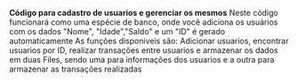 **Código para cadastro de usuarios e gerenciar os mesmos**
Neste código funcionará como uma espécie de banco, onde você adiciona os usuários com os dados "Nome", "Idade","Saldo" e um "ID" é gerado automaticamente
As funções disponiveis são: Adicionar usuarios, encontrar usuarios por ID, realizar transações entre usuarios e armazenar os dados em duas Files, sendo uma para informações dos usuarios e a outra para armazenar as transações realizadas

